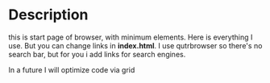 # Description
this is start page of browser, with minimum elements. Here is everything I use.
But you can change links in **index.html**.
I use qutrbrowser so there's no search bar, but for you i add links for search engines.


In a future I will optimize code via grid
